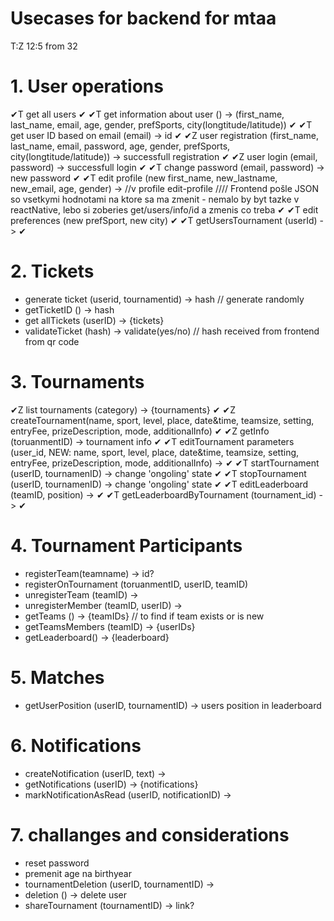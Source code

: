 # Usecases for backend for mtaa
T:Z
12:5 from 32

# 1. User operations
✔T get all users ✔
✔T get information about user () -> (first_name, last_name, email, age, gender, prefSports, city(longtitude/latitude)) ✔
✔T get user ID based on email (email) -> id ✔
✔Z user registration (first_name, last_name, email, password, age, gender, prefSports, city(longtitude/latitude)) -> successfull registration ✔
✔Z user login (email, password) -> successfull login ✔
✔T change password (email, password) -> new password ✔
✔T edit profile (new first_name, new_lastname, new_email, age, gender) -> //v profile edit-profile //// Frontend pošle JSON so vsetkymi hodnotami na ktore sa ma zmenit - nemalo by byt tazke v reactNative, lebo si zoberies get/users/info/id a zmenis co treba ✔
✔T edit preferences (new prefSport, new city) ✔
✔T getUsersTournament (userId) -> ✔

# 2. Tickets
- generate ticket (userid, tournamentid) -> hash // generate randomly
- getTicketID () -> hash
- get allTickets (userID) -> {tickets}
- validateTicket (hash) -> validate(yes/no) // hash received from frontend from qr code

# 3. Tournaments 
✔Z list tournaments (category) -> {tournaments} ✔
✔Z createTournament(name, sport, level, place, date&time, teamsize, setting, entryFee, prizeDescription, mode, additionalInfo) ✔
✔Z getInfo (toruanmentID) -> tournament info ✔
✔T editTournament parameters (user_id, NEW: name, sport, level, place, date&time, teamsize, setting, entryFee, prizeDescription, mode, additionalInfo) -> ✔
✔T startTournament (userID, tournamenID) -> change 'ongoling' state ✔
✔T stopTournament (userID, tournamenID) -> change 'ongoling' state ✔
✔T editLeaderboard (teamID, position) -> ✔
✔T getLeaderboardByTournament (tournament_id) -> ✔


# 4. Tournament Participants
- registerTeam(teamname) -> id?
- registerOnTournament (toruanmentID, userID, teamID)
- unregisterTeam (teamID)  ->
- unregisterMember (teamID, userID) ->
- getTeams () -> {teamIDs} // to find if team exists or is new
- getTeamsMembers (teamID) -> {userIDs}
- getLeaderboard() -> {leaderboard}

# 5. Matches
- getUserPosition (userID, tournamentID) -> users position in leaderboard

# 6. Notifications
- createNotification (userID, text) ->
- getNotifications (userID) -> {notifications}
- markNotificationAsRead (userID, notificationID) ->

# 7. challanges and considerations
- reset password 
- premenit age na birthyear
- tournamentDeletion (userID, tournamentID) ->
- deletion () -> delete user
- shareTournament (tournamentID) -> link?